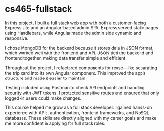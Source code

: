 # cs465-fullstack
In this project, I built a full stack web app with both a customer-facing Express site and an Angular-based admin SPA. Express served static pages using Handlebars, while Angular made the admin side dynamic and responsive.

I chose MongoDB for the backend because it stores data in JSON format, which worked well with the frontend and API. JSON tied the backend and frontend together, making data transfer simple and efficient.

Throughout the project, I refactored components for reuse—like separating the trip card into its own Angular component. This improved the app’s structure and made it easier to maintain.

Testing included using Postman to check API endpoints and handling security with JWT tokens. I protected sensitive routes and ensured that only logged-in users could make changes.

This course helped me grow as a full stack developer. I gained hands-on experience with APIs, authentication, frontend frameworks, and NoSQL databases. These skills are directly aligned with my career goals and make me more confident in applying for full stack roles.
